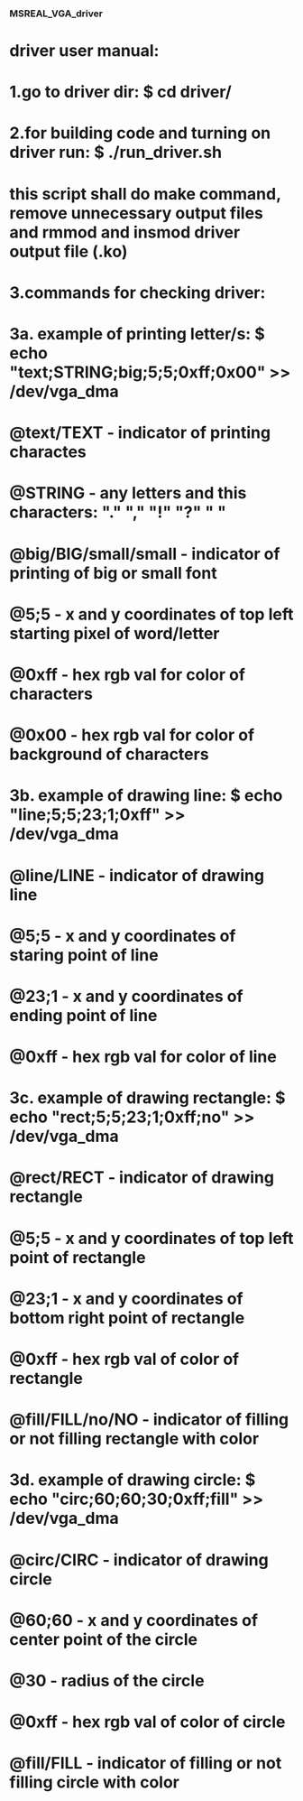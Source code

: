### MSREAL_VGA_driver

# driver user manual:
# 1.go to driver dir:                            $ cd driver/
# 2.for building code and turning on driver run: $ ./run_driver.sh  
# this script shall do make command, remove unnecessary output files and rmmod and insmod driver output file (.ko)
# 3.commands for checking driver:
#     3a. example of printing letter/s:          $ echo "text;STRING;big;5;5;0xff;0x00" >> /dev/vga_dma
#                                                @text/TEXT - indicator of printing charactes
#                                                @STRING - any letters and this characters: "." "," "!" "?" " "
#                                                @big/BIG/small/small - indicator of printing of big or small font
#                                                @5;5 - x and y coordinates of top left starting pixel of word/letter
#                                                @0xff - hex rgb val for color of characters
#                                                @0x00 - hex rgb val for color of background of characters

#     3b. example of drawing line:               $ echo "line;5;5;23;1;0xff" >> /dev/vga_dma
#                                                @line/LINE - indicator of drawing line
#                                                @5;5 - x and y coordinates of staring point of line
#                                                @23;1 - x and y coordinates of ending point of line
#                                                @0xff - hex rgb val for color of line

#     3c. example of drawing rectangle:          $ echo "rect;5;5;23;1;0xff;no" >> /dev/vga_dma 
#                                                @rect/RECT - indicator of drawing rectangle
#                                                @5;5 - x and y coordinates of top left point of rectangle
#                                                @23;1 - x and y coordinates of bottom right point of rectangle
#                                                @0xff - hex rgb val of color of rectangle
#                                                @fill/FILL/no/NO - indicator of filling or not filling rectangle with color

#     3d. example of drawing circle:             $ echo "circ;60;60;30;0xff;fill" >> /dev/vga_dma 
#                                                @circ/CIRC - indicator of drawing circle
#                                                @60;60 - x and y coordinates of center point of the circle
#                                                @30 - radius of the circle
#                                                @0xff - hex rgb val of color of circle
#                                                @fill/FILL - indicator of filling or not filling circle with color
